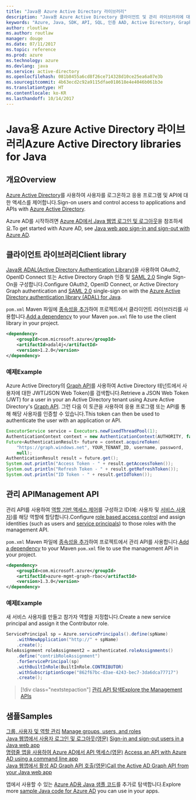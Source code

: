 ```yaml
---
title: "Java용 Azure Active Directory 라이브러리"
description: "Java용 Azure Active Directory 클라이언트 및 관리 라이브러리에 대한 참조 설명서"
keywords: "Azure, Java, SDK, API, SQL, 인증 AAD, Active Directory, Graph, OAuth 2.0"
author: rloutlaw
ms.author: routlaw
manager: douge
ms.date: 07/11/2017
ms.topic: reference
ms.prod: azure
ms.technology: azure
ms.devlang: java
ms.service: active-directory
ms.openlocfilehash: 081b8455a6cd8f26ce714328d10ce25ea6a07e3b
ms.sourcegitcommit: 4b63ecd2c92a9115dfae018618e4e4046b061b3e
ms.translationtype: HT
ms.contentlocale: ko-KR
ms.lasthandoff: 10/14/2017
---
```

# <a name="azure-active-directory-libraries-for-java"></a><span data-ttu-id="f3f04-104">Java용 Azure Active Directory 라이브러리</span><span class="sxs-lookup"><span data-stu-id="f3f04-104">Azure Active Directory libraries for Java</span></span>

## <a name="overview"></a><span data-ttu-id="f3f04-105">개요</span><span class="sxs-lookup"><span data-stu-id="f3f04-105">Overview</span></span>

<span data-ttu-id="f3f04-106">[Azure Active Directory](/azure/active-directory/active-directory-whatis)를 사용하여 사용자를 로그온하고 응용 프로그램 및 API에 대한 액세스를 제어합니다.</span><span class="sxs-lookup"><span data-stu-id="f3f04-106">Sign-on users and control access to applications and APIs with [Azure Active Directory](/azure/active-directory/active-directory-whatis).</span></span>

<span data-ttu-id="f3f04-107">Azure AD를 시작하려면 [Azure AD에서 Java 웹앱 로그인 및 로그아웃](/azure/active-directory/develop/active-directory-devquickstarts-webapp-java)을 참조하세요.</span><span class="sxs-lookup"><span data-stu-id="f3f04-107">To get started with Azure AD, see [Java web app sign-in and sign-out with Azure AD](/azure/active-directory/develop/active-directory-devquickstarts-webapp-java).</span></span>

## <a name="client-library"></a><span data-ttu-id="f3f04-108">클라이언트 라이브러리</span><span class="sxs-lookup"><span data-stu-id="f3f04-108">Client library</span></span>

<span data-ttu-id="f3f04-109">[Java용 ADAL(Active Directory Authentication Library)](https://github.com/AzureAD/azure-activedirectory-library-for-java)을 사용하여 OAuth2, OpenID Connect 또는 Active Directory Graph 인증 및 [SAML 2.0](https://docs.microsoft.com/azure/active-directory/develop/active-directory-saml-protocol-reference) Single Sign-On을 구성합니다.</span><span class="sxs-lookup"><span data-stu-id="f3f04-109">Configure OAuth2, OpenID Connect, or Active Directory Graph authentication and [SAML 2.0](https://docs.microsoft.com/azure/active-directory/develop/active-directory-saml-protocol-reference) single-sign on with the [Azure Active Directory authentication library (ADAL) for Java](https://github.com/AzureAD/azure-activedirectory-library-for-java).</span></span>

<span data-ttu-id="f3f04-110">`pom.xml` Maven 파일에 [종속성을 추가](https://maven.apache.org/guides/getting-started/index.html#How_do_I_use_external_dependencies)하여 프로젝트에서 클라이언트 라이브러리를 사용합니다.</span><span class="sxs-lookup"><span data-stu-id="f3f04-110">[Add a dependency](https://maven.apache.org/guides/getting-started/index.html#How_do_I_use_external_dependencies) to your Maven `pom.xml` file to use the client library in your project.</span></span>

```XML
<dependency>
    <groupId>com.microsoft.azure</groupId>
    <artifactId>adal4j</artifactId>
    <version>1.2.0</version>
</dependency>
```   

### <a name="example"></a><span data-ttu-id="f3f04-111">예제</span><span class="sxs-lookup"><span data-stu-id="f3f04-111">Example</span></span>

<span data-ttu-id="f3f04-112">Azure Active Directory의 [Graph API](https://docs.microsoft.com/azure/active-directory/develop/active-directory-graph-api)를 사용하여 Active Directory 테넌트에서 사용자에 대한 JWT(JSON Web Token)를 검색합니다.</span><span class="sxs-lookup"><span data-stu-id="f3f04-112">Retrieve a JSON Web Token (JWT) for a user in your an Active Directory tenant using Azure Active Directory's [Graph API](https://docs.microsoft.com/azure/active-directory/develop/active-directory-graph-api).</span></span> <span data-ttu-id="f3f04-113">그런 다음 이 토큰을 사용하여 응용 프로그램 또는 API를 통해 해당 사용자를 인증할 수 있습니다.</span><span class="sxs-lookup"><span data-stu-id="f3f04-113">This token can then be used to authenticate the user with an application or API.</span></span>

```java
ExecutorService service = Executors.newFixedThreadPool(1);
AuthenticationContext context = new AuthenticationContext(AUTHORITY, false, service);
Future<AuthenticationResult> future = context.acquireToken(
    "https://graph.windows.net", YOUR_TENANT_ID, username, password,
    null);
AuthenticationResult result = future.get();
System.out.println("Access Token - " + result.getAccessToken());
System.out.println("Refresh Token - " + result.getRefreshToken());
System.out.println("ID Token - " + result.getIdToken());
```

## <a name="management-api"></a><span data-ttu-id="f3f04-114">관리 API</span><span class="sxs-lookup"><span data-stu-id="f3f04-114">Management API</span></span>

<span data-ttu-id="f3f04-115">관리 API를 사용하여 [역할 기반 액세스 제어](/azure/active-directory/role-based-access-control-what-is)를 구성하고 ID(예: 사용자 및 [서비스 사용자](https://docs.microsoft.com/azure/active-directory/develop/active-directory-application-objects))를 해당 역할에 할당합니다.</span><span class="sxs-lookup"><span data-stu-id="f3f04-115">Configure [role based access control](/azure/active-directory/role-based-access-control-what-is) and assign identities (such as users and [service principals](https://docs.microsoft.com/azure/active-directory/develop/active-directory-application-objects)) to those roles with the management API.</span></span> 

<span data-ttu-id="f3f04-116">`pom.xml` Maven 파일에 [종속성을 추가](https://maven.apache.org/guides/getting-started/index.html#How_do_I_use_external_dependencies)하여 프로젝트에서 관리 API를 사용합니다.</span><span class="sxs-lookup"><span data-stu-id="f3f04-116">[Add a dependency](https://maven.apache.org/guides/getting-started/index.html#How_do_I_use_external_dependencies) to your Maven `pom.xml` file to use the management API in your project.</span></span>

```XML
<dependency>
    <groupId>com.microsoft.azure</groupId>
    <artifactId>azure-mgmt-graph-rbac</artifactId>
    <version>1.3.0</version>
</dependency>
```

### <a name="example"></a><span data-ttu-id="f3f04-117">예제</span><span class="sxs-lookup"><span data-stu-id="f3f04-117">Example</span></span> 

<span data-ttu-id="f3f04-118">새 서비스 사용자를 만들고 참가자 역할을 지정합니다.</span><span class="sxs-lookup"><span data-stu-id="f3f04-118">Create a new service principal and assign it the Contributor role.</span></span>

```java
ServicePrincipal sp = Azure.servicePrincipals().define(spName)
    .withNewApplication("http://" + spName)
    .create();
RoleAssignment roleAssignment2 = authenticated.roleAssignments()
    .define("contribRoleAssignment")
    .forServicePrincipal(sp)
    .withBuiltInRole(BuiltInRole.CONTRIBUTOR)
    .withSubscriptionScope("862f67bc-d3ae-4243-bec7-3da6dca77717")
    .create();
```

> [!div class="nextstepaction"]
> [<span data-ttu-id="f3f04-119">관리 API 탐색</span><span class="sxs-lookup"><span data-stu-id="f3f04-119">Explore the Management APIs</span></span>](/java/api/overview/azure/activedirectory/managementapi)


## <a name="samples"></a><span data-ttu-id="f3f04-120">샘플</span><span class="sxs-lookup"><span data-stu-id="f3f04-120">Samples</span></span>

<span data-ttu-id="f3f04-121">[그룹, 사용자 및 역할 관리](https://github.com/Azure-Samples/aad-java-browse-graph-and-manage-roles)  </span><span class="sxs-lookup"><span data-stu-id="f3f04-121">[Manage groups, users, and roles](https://github.com/Azure-Samples/aad-java-browse-graph-and-manage-roles)  </span></span>  
<span data-ttu-id="f3f04-122">[Java 웹앱에서 사용자 로그인 및 로그아웃(영문)](https://github.com/Azure-Samples/active-directory-java-webapp-openidconnect)  </span><span class="sxs-lookup"><span data-stu-id="f3f04-122">[Sign-in and sign-out users in a Java web app](https://github.com/Azure-Samples/active-directory-java-webapp-openidconnect)  </span></span>  
<span data-ttu-id="f3f04-123">[명령줄 앱을 사용하여 Azure AD에서 API 액세스(영문)](https://github.com/Azure-Samples/active-directory-java-native-headless) </span><span class="sxs-lookup"><span data-stu-id="f3f04-123">[Access an API with Azure AD using a command line app](https://github.com/Azure-Samples/active-directory-java-native-headless) </span></span>  
[<span data-ttu-id="f3f04-124">Java 웹앱에서 활성 AD Graph API 호출(영문)</span><span class="sxs-lookup"><span data-stu-id="f3f04-124">Call the Active AD Graph API from your Java web app</span></span>](https://github.com/Azure-Samples/active-directory-java-graphapi-web/)  

<span data-ttu-id="f3f04-125">앱에서 사용할 수 있는 [Azure AD용 Java 샘플 코드](https://azure.microsoft.com/en-us/resources/samples/?term=active+directory&platform=java)를 추가로 탐색합니다.</span><span class="sxs-lookup"><span data-stu-id="f3f04-125">Explore more [sample Java code for Azure AD](https://azure.microsoft.com/en-us/resources/samples/?term=active+directory&platform=java) you can use in your apps.</span></span>
